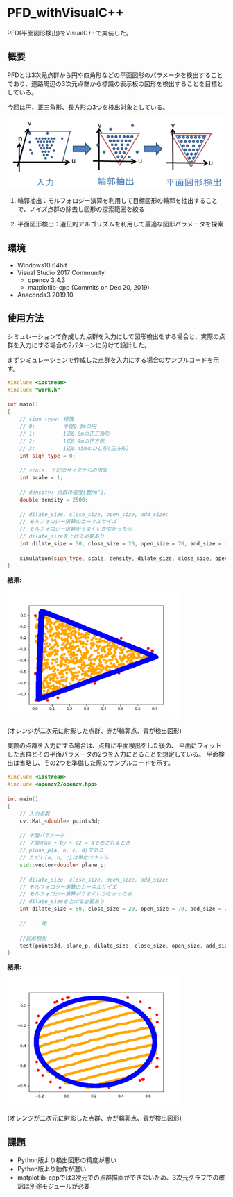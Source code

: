 PFD_withVisualC++
==============

PFD(平面図形検出)をVisualC++で実装した。

概要
-----
PFDとは3次元点群から円や四角形などの平面図形のパラメータを検出することであり、道路周辺の3次元点群から標識の表示板の図形を検出することを目標としている。

今回は円、正三角形、長方形の3つを検出対象としている。

<img src="./samples/flow.png" width="600px">

1. 輪郭抽出：モルフォロジー演算を利用して目標図形の輪郭を抽出することで、ノイズ点群の除去し図形の探索範囲を絞る

1. 平面図形検出：遺伝的アルゴリズムを利用して最適な図形パラメータを探索

環境
-----
- Windows10 64bit
- Visual Studio 2017 Community
  - opencv 3.4.3
  - matplotlib-cpp (Commits on Dec 20, 2019)
- Anaconda3 2019.10

使用方法
-----
シミュレーションで作成した点群を入力にして図形検出をする場合と、実際の点群を入力にする場合の2パターンに分けて設計した。

まずシミュレーションで作成した点群を入力にする場合のサンプルコードを示す。

```cpp
#include <iostream>
#include "work.h"

int main()
{
    // sign_type: 標識
	// 0:         半径0.3mの円
	// 1:         1辺0.8mの正三角形
	// 2:         1辺0.9mの正方形
	// 3:         1辺0.45mのひし形(正方形)
	int sign_type = 0; 

    // scale: 上記のサイズからの倍率
    int scale = 1;

    // density: 点群の密度(数/m^2)
	double density = 2500;

    // dilate_size, close_size, open_size, add_size:
    // モルフォロジー演算のカーネルサイズ
	// モルフォロジー演算がうまくいかなかったら
    // dilate_sizeを上げる必要あり
	int dilate_size = 50, close_size = 20, open_size = 70, add_size = 20;

	simulation(sign_type, scale, density, dilate_size, close_size, open_size, add_size);
}
```

**結果:**

<img src="./samples/simulation.PNG" width="400px">

(オレンジが二次元に射影した点群、赤が輪郭点、青が検出図形)

実際の点群を入力にする場合は、点群に平面検出をした後の、
平面にフィットした点群とその平面パラメータの2つを入力にとることを想定している。
平面検出は省略し、その2つを準備した際のサンプルコードを示す。

```cpp
#include <iostream>
#include <opencv2/opencv.hpp>

int main()
{
    // 入力点群
    cv::Mat_<double> points3d;

    // 平面パラメータ
    // 平面がax + by + cz = dで表されるとき
    // plane_p{a, b, c, d}である
    // ただし{a, b, c}は単位ベクトル
    std::vector<double> plane_p;

    // dilate_size, close_size, open_size, add_size:
    // モルフォロジー演算のカーネルサイズ
	// モルフォロジー演算がうまくいかなかったら
    // dilate_sizeを上げる必要あり
	int dilate_size = 50, close_size = 20, open_size = 70, add_size = 20;

    // ... 略

    //図形検出
    test(points3d, plane_p, dilate_size, close_size, open_size, add_size);
}
```
**結果:**

<img src="./samples/test.png" width="400px">

(オレンジが二次元に射影した点群、赤が輪郭点、青が検出図形)

課題
-----
- Python版より検出図形の精度が悪い
- Python版より動作が遅い
- matplotlib-cppでは3次元での点群描画ができないため、3次元グラフでの確認は別途モジュールが必要